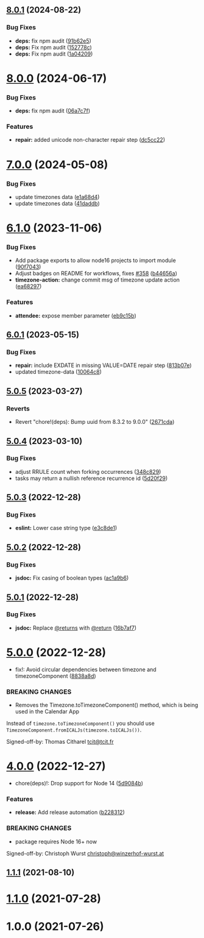 ## [8.0.1](https://github.com/nextcloud/calendar-js/compare/v8.0.0...v8.0.1) (2024-08-22)


### Bug Fixes

* **deps:** fix npm audit ([91b62e5](https://github.com/nextcloud/calendar-js/commit/91b62e545bae64ab97b2d559bd07cb800befbd8c))
* **deps:** Fix npm audit ([152778c](https://github.com/nextcloud/calendar-js/commit/152778cc4d0b96ee866b8b281dae6637cd1f9a62))
* **deps:** Fix npm audit ([1a04209](https://github.com/nextcloud/calendar-js/commit/1a04209a76deba87129ccea6e2c67c65e314264c))



# [8.0.0](https://github.com/nextcloud/calendar-js/compare/v7.0.0...v8.0.0) (2024-06-17)


### Bug Fixes

* **deps:** fix npm audit ([06a7c7f](https://github.com/nextcloud/calendar-js/commit/06a7c7f7e744bb083ba250fa1159161109037bb5))


### Features

* **repair:** added unicode non-character repair step ([dc5cc22](https://github.com/nextcloud/calendar-js/commit/dc5cc22299e7288f9cfe1a398043c515c18af14c))



# [7.0.0](https://github.com/nextcloud/calendar-js/compare/v6.1.0...v7.0.0) (2024-05-08)


### Bug Fixes

* update timezones data ([e1a68d4](https://github.com/nextcloud/calendar-js/commit/e1a68d4e608f92b7405e13ca0ffc23b54682636d))
* update timezones data ([41daddb](https://github.com/nextcloud/calendar-js/commit/41daddb3ab4ccad8c58a2ccb818aeaa46b363778))



# [6.1.0](https://github.com/nextcloud/calendar-js/compare/v6.0.1...v6.1.0) (2023-11-06)


### Bug Fixes

* Add package exports to allow node16 projects to import module ([90f7043](https://github.com/nextcloud/calendar-js/commit/90f7043e0dec3c1f0ba806e2f1fa77cdcd7f1dab))
* Adjust badges on README for workflows, fixes [#358](https://github.com/nextcloud/calendar-js/issues/358) ([b44656a](https://github.com/nextcloud/calendar-js/commit/b44656ab4287fc4d492b7939dc34b877461e8acd))
* **timezone-action:** change commit msg of timezone update action ([ea68297](https://github.com/nextcloud/calendar-js/commit/ea682979440341816f61d5a99e5d7967a47c96e0))


### Features

* **attendee:** expose member parameter ([eb9c15b](https://github.com/nextcloud/calendar-js/commit/eb9c15bee5e22d6adf2b4c80ca78c784e33c9ef8))



## [6.0.1](https://github.com/nextcloud/calendar-js/compare/v5.0.5...v6.0.1) (2023-05-15)


### Bug Fixes

* **repair:** include EXDATE in missing VALUE=DATE repair step ([813b07e](https://github.com/nextcloud/calendar-js/commit/813b07ea361d20d17c8ad3989da00d8576dcd55e))
* updated timezone-data ([10064c8](https://github.com/nextcloud/calendar-js/commit/10064c8919065ba6a927d798806197d96b65ec6f))



## [5.0.5](https://github.com/nextcloud/calendar-js/compare/v5.0.4...v5.0.5) (2023-03-27)


### Reverts

* Revert "chore!(deps): Bump uuid from 8.3.2 to 9.0.0" ([2671cda](https://github.com/nextcloud/calendar-js/commit/2671cda40116632555430271f7147330bc64d84c))



## [5.0.4](https://github.com/nextcloud/calendar-js/compare/v5.0.3...v5.0.4) (2023-03-10)


### Bug Fixes

* adjust RRULE count when forking occurrences ([348c829](https://github.com/nextcloud/calendar-js/commit/348c829667c77712ab46a27a54ddf85ab05a0a02))
* tasks may return a nullish reference recurrence id ([5d20f29](https://github.com/nextcloud/calendar-js/commit/5d20f29daed317a74a4338c29d67c9724556563e))



## [5.0.3](https://github.com/nextcloud/calendar-js/compare/v5.0.2...v5.0.3) (2022-12-28)


### Bug Fixes

* **eslint:** Lower case string type ([e3c8de1](https://github.com/nextcloud/calendar-js/commit/e3c8de1c20a679fc27d3e1d84f316216fad27aa0))



## [5.0.2](https://github.com/nextcloud/calendar-js/compare/v5.0.1...v5.0.2) (2022-12-28)


### Bug Fixes

* **jsdoc:** Fix casing of boolean types ([ac1a9b6](https://github.com/nextcloud/calendar-js/commit/ac1a9b6e29785e0f1559a12080154e1dfd506a86))



## [5.0.1](https://github.com/nextcloud/calendar-js/compare/v5.0.0...v5.0.1) (2022-12-28)


### Bug Fixes

* **jsdoc:** Replace [@returns](https://github.com/returns) with [@return](https://github.com/return) ([16b7af7](https://github.com/nextcloud/calendar-js/commit/16b7af7497034d58d94505fb099c0cb973532bba))



# [5.0.0](https://github.com/nextcloud/calendar-js/compare/v4.0.0...v5.0.0) (2022-12-28)


* fix!: Avoid circular dependencies between timezone and timezoneComponent ([8838a8d](https://github.com/nextcloud/calendar-js/commit/8838a8d1a3da8ecb47e7f9b689cc5ce21d3b17b8))


### BREAKING CHANGES

* Removes the Timezone.toTimezoneComponent() method, which is being used in the Calendar App

Instead of ``timezone.toTimezoneComponent()`` you should use
``TimezoneComponent.fromICALJs(timezone.toICALJs())``.

Signed-off-by: Thomas Citharel <tcit@tcit.fr>



# [4.0.0](https://github.com/nextcloud/calendar-js/compare/v3.1.0...v4.0.0) (2022-12-27)


* chore(deps)!: Drop support for Node 14 ([5d9084b](https://github.com/nextcloud/calendar-js/commit/5d9084b2086756b1618656670276479e74264e9f))


### Features

* **release:** Add release automation ([b228312](https://github.com/nextcloud/calendar-js/commit/b22831207f128e7ddadbc4e523631886eb476127))


### BREAKING CHANGES

* package requires Node 16+ now

Signed-off-by: Christoph Wurst <christoph@winzerhof-wurst.at>



## [1.1.1](https://github.com/nextcloud/calendar-js/compare/v1.1.0...v1.1.1) (2021-08-10)



# [1.1.0](https://github.com/nextcloud/calendar-js/compare/v1.0.0...v1.1.0) (2021-07-28)



# 1.0.0 (2021-07-26)



